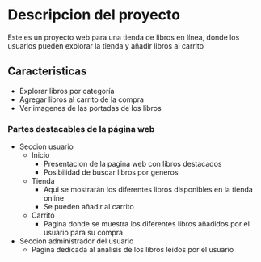 # Descripcion del proyecto

Este es un proyecto web para una tienda de libros en línea, donde los usuarios pueden explorar la tienda y añadir libros al carrito

## Caracteristicas

- Explorar libros por categoría
- Agregar libros al carrito de la compra
- Ver imagenes de las portadas de los libros

### Partes destacables de la página web
* Seccion usuario
  - Inicio
    - Presentacion de la pagina web con libros destacados
    - Posibilidad de buscar libros por generos
  - Tienda
    - Aqui se mostrarán los diferentes libros disponibles en la tienda online
    - Se pueden añadir al carrito
  - Carrito
    - Pagina donde se muestra los diferentes libros añadidos por el usuario para su compra
* Seccion administrador del usuario
  - Pagina dedicada al analisis de los libros leidos por el usuario